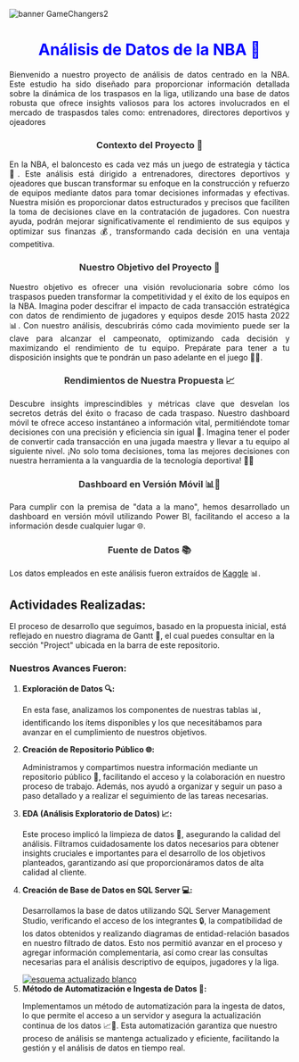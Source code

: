 ![banner GameChangers2](https://github.com/user-attachments/assets/d3bcdfd8-7226-460a-a1ca-46834b99c3d7)

   <h1 style="text-align: center; color: blue;">Análisis de Datos de la NBA 🏀</h1>

 <p style="text-align: justify;">
Bienvenido a nuestro proyecto de análisis de datos centrado en la NBA. Este estudio ha sido diseñado para proporcionar información detallada sobre la dinámica de los traspasos en la liga, utilizando una base de datos robusta que ofrece insights valiosos para los actores involucrados en el mercado de traspasdos tales como: entrenadores, directores deportivos y ojeadores
    </p>

  <h3 style="text-align: center; color: #333;">Contexto del Proyecto 🎯</h3>
   <p style="text-align: justify;">
En la NBA, el baloncesto es cada vez más un juego de estrategia y táctica 🏀. Este análisis está dirigido a entrenadores, directores deportivos y ojeadores que buscan transformar su enfoque en la construcción y refuerzo de equipos mediante datos para tomar decisiones informadas y efectivas. Nuestra misión es proporcionar datos estructurados y precisos que faciliten la toma de decisiones clave en la contratación de jugadores. Con nuestra ayuda, podrán mejorar significativamente el rendimiento de sus equipos y optimizar sus finanzas 💰, transformando cada decisión en una ventaja competitiva.
    </p>

  <h3 style="text-align: center; color: #333;">Nuestro Objetivo del Proyecto 🎯</h3>
    <p style="text-align: justify;">
Nuestro objetivo es ofrecer una visión revolucionaria sobre cómo los traspasos pueden transformar la competitividad y el éxito de los equipos en la NBA. Imagina poder descifrar el impacto de cada transacción estratégica con datos de rendimiento de jugadores y equipos desde 2015 hasta 2022 📊. Con nuestro análisis, descubrirás cómo cada movimiento puede ser la clave para alcanzar el campeonato, optimizando cada decisión y maximizando el rendimiento de tu equipo. Prepárate para tener a tu disposición insights que te pondrán un paso adelante en el juego 🏀🚀.    </p>
    
  <h3 style="text-align: center; color: #333;">Rendimientos de Nuestra Propuesta 📈</h3>
  <p style="text-align: justify;">
Descubre insights imprescindibles y métricas clave que desvelan los secretos detrás del éxito o fracaso de cada traspaso. Nuestro dashboard móvil te ofrece acceso instantáneo a información vital, permitiéndote tomar decisiones con una precisión y eficiencia sin igual 📱. Imagina tener el poder de convertir cada transacción en una jugada maestra y llevar a tu equipo al siguiente nivel. ¡No solo toma decisiones, toma las mejores decisiones con nuestra herramienta a la vanguardia de la tecnología deportiva! 🚀🏀    </p>
    
  <h3 style="text-align: center; color: #333;">Dashboard en Versión Móvil 📊📱</h3>
<p style="text-align: justify;">
Para cumplir con la premisa de "data a la mano", hemos desarrollado un dashboard en versión móvil utilizando Power BI, facilitando el acceso a la información desde cualquier lugar 🌐.
    </p>
    
  <h3 style="text-align: center; color: #333;">Fuente de Datos 📚</h3>
    <p style="text-align: justify;">
        Los datos empleados en este análisis fueron extraídos de <a href="https://www.kaggle.com/datasets/wyattowalsh/basketball" target="_blank">Kaggle</a> 📊.
    </p>
    
<h2>Actividades Realizadas:</h2>
<p>
El proceso de desarrollo que seguimos, basado en la propuesta inicial, está reflejado en nuestro diagrama de Gantt 📅, el cual puedes consultar en la sección "Project" ubicada en la barra de este repositorio.
</p>

<h3>Nuestros Avances Fueron:</h3>

<ol>
    <li><strong>Exploración de Datos 🔍:</strong>
        <p>
En esta fase, analizamos los componentes de nuestras tablas 📊, identificando los ítems disponibles y los que necesitábamos para avanzar en el cumplimiento de nuestros objetivos.
        </p>
    </li>
    <li><strong>Creación de Repositorio Público 🌐:</strong>
        <p>
Administramos y compartimos nuestra información mediante un repositorio público 💾, facilitando el acceso y la colaboración en nuestro proceso de trabajo. Además, nos ayudó a organizar y seguir un paso a paso detallado y a realizar el seguimiento de las tareas necesarias.
        </p>
    </li>
    <li><strong>EDA (Análisis Exploratorio de Datos) 📈:</strong>
        <p>
Este proceso implicó la limpieza de datos 🧹, asegurando la calidad del análisis. Filtramos cuidadosamente los datos necesarios para obtener insights cruciales e importantes para el desarrollo de los objetivos planteados, garantizando así que proporcionáramos datos de alta calidad al cliente.
        </p>
    </li>
    <li><strong>Creación de Base de Datos en SQL Server 💻:</strong>
        <p>
Desarrollamos la base de datos utilizando SQL Server Management Studio, verificando el acceso de los integrantes 🔒, la compatibilidad de los datos obtenidos y realizando diagramas de entidad-relación basados en nuestro filtrado de datos. Esto nos permitió avanzar en el proceso y agregar información complementaria, así como crear las consultas necesarias para el análisis descriptivo de equipos, jugadores y la liga.
        </p>
      <a href="https://postimg.cc/TyRDdg5N">
        <img src="https://i.postimg.cc/3wGCZZ8h/esquema-actualizado-blanco.png" alt="esquema actualizado blanco" style="max-width:100%;">
    </a>
    </li>
    <li><strong>Método de Automatización e Ingesta de Datos 🤖:</strong>
        <p>
            Implementamos un método de automatización para la ingesta de datos, lo que permite el acceso a un servidor y asegura la actualización continua de los datos 📈🔄. Esta automatización garantiza que nuestro proceso de análisis se mantenga actualizado y eficiente, facilitando la gestión y el análisis de datos en tiempo real.
        </p>
    </li>
</ol>
